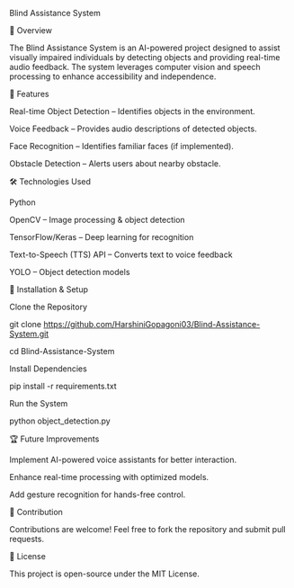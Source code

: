 Blind Assistance System

📌 Overview

The Blind Assistance System is an AI-powered project designed to assist visually impaired individuals by detecting objects and providing real-time audio feedback. The system leverages computer vision and speech processing to enhance accessibility and independence.

🚀 Features

Real-time Object Detection – Identifies objects in the environment.

Voice Feedback – Provides audio descriptions of detected objects.

Face Recognition – Identifies familiar faces (if implemented).

Obstacle Detection – Alerts users about nearby obstacle.

🛠️ Technologies Used

Python

OpenCV – Image processing & object detection

TensorFlow/Keras – Deep learning for recognition

Text-to-Speech (TTS) API – Converts text to voice feedback

YOLO  – Object detection models


📌 Installation & Setup

Clone the Repository

git clone https://github.com/HarshiniGopagoni03/Blind-Assistance-System.git

cd Blind-Assistance-System

Install Dependencies

pip install -r requirements.txt

Run the System

python object_detection.py

🏆 Future Improvements

Implement AI-powered voice assistants for better interaction.

Enhance real-time processing with optimized models.

Add gesture recognition for hands-free control.

🤝 Contribution

Contributions are welcome! Feel free to fork the repository and submit pull requests.

📜 License

This project is open-source under the MIT License.

